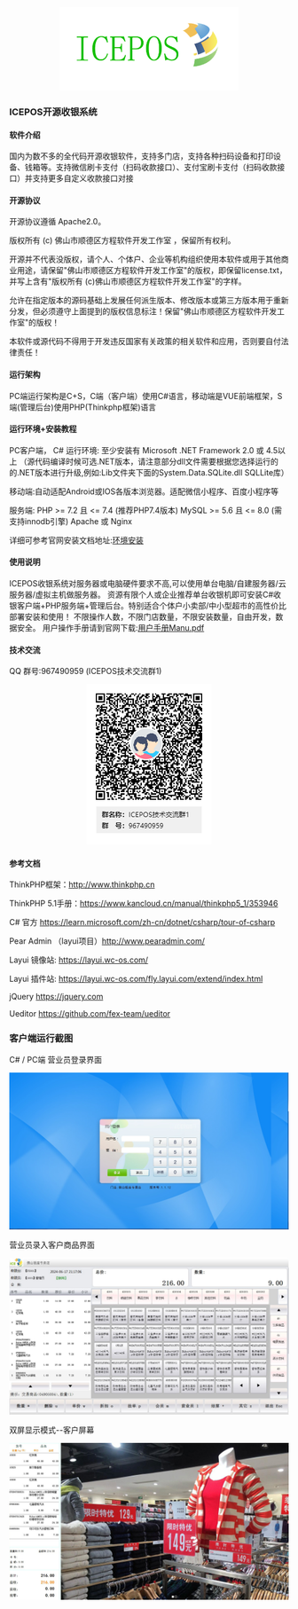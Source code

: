 <div align="center">
    <p align="center">
        <img src="./blob/main/icepos.png" height="150" alt="logo"/>
    </p>
</div>

### ICEPOS开源收银系统


#### 软件介绍
国内为数不多的全代码开源收银软件，支持多门店，支持各种扫码设备和打印设备、钱箱等。支持微信刷卡支付（扫码收款接口）、支付宝刷卡支付（扫码收款接口）并支持更多自定义收款接口对接

#### 开源协议
开源协议遵循 Apache2.0。

版权所有 (c) 佛山市顺德区方程软件开发工作室 ，保留所有权利。

开源并不代表没版权，请个人、个体户、企业等机构组织使用本软件或用于其他商业用途，请保留"佛山市顺德区方程软件开发工作室"的版权，即保留license.txt，并写上含有"版权所有 (c)佛山市顺德区方程软件开发工作室"的字样。

允许在指定版本的源码基础上发展任何派生版本、修改版本或第三方版本用于重新分发，但必须遵守上面提到的版权信息标注！保留"佛山市顺德区方程软件开发工作室"的版权！

本软件或源代码不得用于开发违反国家有关政策的相关软件和应用，否则要自付法律责任！


#### 运行架构
PC端运行架构是C+S，C端（客户端）使用C#语言，移动端是VUE前端框架，S端(管理后台)使用PHP(Thinkphp框架)语言


#### 运行环境+安装教程

PC客户端， C# 运行环境: 至少安装有 Microsoft .NET Framework 2.0 或 4.5以上
（源代码编译时候可选.NET版本，请注意部分dll文件需要根据您选择运行的的.NET版本进行升级,例如:Lib文件夹下面的System.Data.SQLite.dll  SQLLite库）

移动端:自动适配Android或IOS各版本浏览器。适配微信小程序、百度小程序等

服务端:
       PHP >= 7.2 且 <= 7.4 (推荐PHP7.4版本)
       MySQL >= 5.6 且 <= 8.0 (需支持innodb引擎)
       Apache 或 Nginx

详细可参考官网安装文档地址:[环境安装](https://doc.icepos.cn/enviorment.html)

#### 使用说明
ICEPOS收银系统对服务器或电脑硬件要求不高,可以使用单台电脑/自建服务器/云服务器/虚拟主机做服务器。
资源有限个人或企业推荐单台收银机即可安装C#收银客户端+PHP服务端+管理后台。特别适合个体户小卖部/中小型超市的高性价比部署安装和使用！
不限操作人数，不限门店数量，不限安装数量，自由开发，数据安全。
用户操作手册请到官网下载:[用户手册Manu.pdf](https://doc.icepos.cn/userdocument.html)

#### 技术交流
QQ 群号:967490959 (ICEPOS技术交流群1)
<div align="center">
    <p align="center">
        <img src="./blob/main/qqqrcode.png" height="auto" alt="logo"/>
    </p>
</div>

#### 参考文档

ThinkPHP框架：http://www.thinkphp.cn

ThinkPHP 5.1手册：https://www.kancloud.cn/manual/thinkphp5_1/353946

C# 官方 https://learn.microsoft.com/zh-cn/dotnet/csharp/tour-of-csharp

Pear Admin （layui项目）http://www.pearadmin.com/

Layui 镜像站: https://layui.wc-os.com/

Layui 插件站: https://layui.wc-os.com/fly.layui.com/extend/index.html

jQuery https://jquery.com

Ueditor https://github.com/fex-team/ueditor


### 客户端运行截图

C# / PC端 营业员登录界面
<div align="center">
    <p align="center">
        <img src="./blob/main/login.jpg" height="auto" alt="logo"/>
    </p>
</div>

营业员录入客户商品界面
<div align="center">
    <p align="center">
        <img src="./blob/main/front1.jpg" height="auto" alt="logo"/>
    </p>
</div>
双屏显示模式--客户屏幕
<div align="center">
    <p align="center">
        <img src="./blob/main/front2.jpg" height="auto" alt="logo"/>
    </p>
</div>
